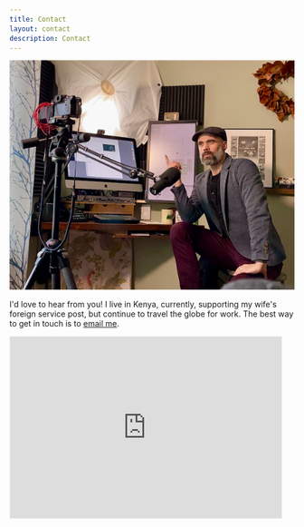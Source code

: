 ```yaml
---
title: Contact
layout: contact
description: Contact
---
```


![eric teaching remotely](/images/IMG_5463.JPG)

I'd love to hear from you! I live in Kenya, currently, supporting my wife's foreign service post, but continue to travel the globe for work. The best way to get in touch is to <a href="mailto:eric@ericlaurits.com?subject=Inquiry from Website">email me</a>.

<iframe src="https://goseek.substack.com/embed" width="480" height="320" style="border:1px solid #EEE; background:white;" frameborder="0" scrolling="no"></iframe>
